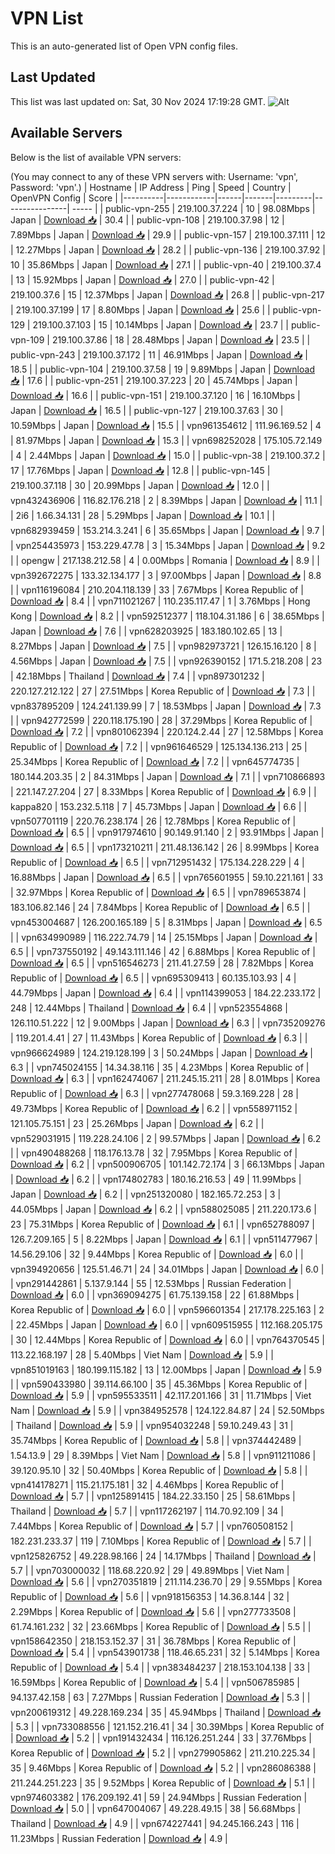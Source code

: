 # VPN List

This is an auto-generated list of Open VPN config files.

## Last Updated

This list was last updated on: Sat, 30 Nov 2024 17:19:28 GMT.
![Alt](https://repobeats.axiom.co/api/embed/186b98318ef1479477931607c1ad7d823f12451f.svg "Repobeats analytics image")

## Available Servers

Below is the list of available VPN servers:

(You may connect to any of these VPN servers with: Username: 'vpn', Password: 'vpn'.)
| Hostname | IP Address | Ping | Speed | Country | OpenVPN Config | Score |
|----------|------------|------|-------|---------|----------------| ----- |
| public-vpn-255 | 219.100.37.224 | 10 | 98.08Mbps | Japan | [Download 📥](./configs/server_0_JP.ovpn) | 30.4 |
| public-vpn-108 | 219.100.37.98 | 12 | 7.89Mbps | Japan | [Download 📥](./configs/server_1_JP.ovpn) | 29.9 |
| public-vpn-157 | 219.100.37.111 | 12 | 12.27Mbps | Japan | [Download 📥](./configs/server_2_JP.ovpn) | 28.2 |
| public-vpn-136 | 219.100.37.92 | 10 | 35.86Mbps | Japan | [Download 📥](./configs/server_3_JP.ovpn) | 27.1 |
| public-vpn-40 | 219.100.37.4 | 13 | 15.92Mbps | Japan | [Download 📥](./configs/server_4_JP.ovpn) | 27.0 |
| public-vpn-42 | 219.100.37.6 | 15 | 12.37Mbps | Japan | [Download 📥](./configs/server_5_JP.ovpn) | 26.8 |
| public-vpn-217 | 219.100.37.199 | 17 | 8.80Mbps | Japan | [Download 📥](./configs/server_6_JP.ovpn) | 25.6 |
| public-vpn-129 | 219.100.37.103 | 15 | 10.14Mbps | Japan | [Download 📥](./configs/server_7_JP.ovpn) | 23.7 |
| public-vpn-109 | 219.100.37.86 | 18 | 28.48Mbps | Japan | [Download 📥](./configs/server_8_JP.ovpn) | 23.5 |
| public-vpn-243 | 219.100.37.172 | 11 | 46.91Mbps | Japan | [Download 📥](./configs/server_9_JP.ovpn) | 18.5 |
| public-vpn-104 | 219.100.37.58 | 19 | 9.89Mbps | Japan | [Download 📥](./configs/server_10_JP.ovpn) | 17.6 |
| public-vpn-251 | 219.100.37.223 | 20 | 45.74Mbps | Japan | [Download 📥](./configs/server_11_JP.ovpn) | 16.6 |
| public-vpn-151 | 219.100.37.120 | 16 | 16.10Mbps | Japan | [Download 📥](./configs/server_12_JP.ovpn) | 16.5 |
| public-vpn-127 | 219.100.37.63 | 30 | 10.59Mbps | Japan | [Download 📥](./configs/server_13_JP.ovpn) | 15.5 |
| vpn961354612 | 111.96.169.52 | 4 | 81.97Mbps | Japan | [Download 📥](./configs/server_14_JP.ovpn) | 15.3 |
| vpn698252028 | 175.105.72.149 | 4 | 2.44Mbps | Japan | [Download 📥](./configs/server_15_JP.ovpn) | 15.0 |
| public-vpn-38 | 219.100.37.2 | 17 | 17.76Mbps | Japan | [Download 📥](./configs/server_16_JP.ovpn) | 12.8 |
| public-vpn-145 | 219.100.37.118 | 30 | 20.99Mbps | Japan | [Download 📥](./configs/server_17_JP.ovpn) | 12.0 |
| vpn432436906 | 116.82.176.218 | 2 | 8.39Mbps | Japan | [Download 📥](./configs/server_18_JP.ovpn) | 11.1 |
| 2i6 | 1.66.34.131 | 28 | 5.29Mbps | Japan | [Download 📥](./configs/server_19_JP.ovpn) | 10.1 |
| vpn682939459 | 153.214.3.241 | 6 | 35.65Mbps | Japan | [Download 📥](./configs/server_20_JP.ovpn) | 9.7 |
| vpn254435973 | 153.229.47.78 | 3 | 15.34Mbps | Japan | [Download 📥](./configs/server_21_JP.ovpn) | 9.2 |
| opengw | 217.138.212.58 | 4 | 0.00Mbps | Romania | [Download 📥](./configs/server_22_RO.ovpn) | 8.9 |
| vpn392672275 | 133.32.134.177 | 3 | 97.00Mbps | Japan | [Download 📥](./configs/server_23_JP.ovpn) | 8.8 |
| vpn116196084 | 210.204.118.139 | 33 | 7.67Mbps | Korea Republic of | [Download 📥](./configs/server_24_KR.ovpn) | 8.4 |
| vpn711021267 | 110.235.117.47 | 1 | 3.76Mbps | Hong Kong | [Download 📥](./configs/server_25_HK.ovpn) | 8.2 |
| vpn592512377 | 118.104.31.186 | 6 | 38.65Mbps | Japan | [Download 📥](./configs/server_26_JP.ovpn) | 7.6 |
| vpn628203925 | 183.180.102.65 | 13 | 8.27Mbps | Japan | [Download 📥](./configs/server_27_JP.ovpn) | 7.5 |
| vpn982973721 | 126.15.16.120 | 8 | 4.56Mbps | Japan | [Download 📥](./configs/server_28_JP.ovpn) | 7.5 |
| vpn926390152 | 171.5.218.208 | 23 | 42.18Mbps | Thailand | [Download 📥](./configs/server_29_TH.ovpn) | 7.4 |
| vpn897301232 | 220.127.212.122 | 27 | 27.51Mbps | Korea Republic of | [Download 📥](./configs/server_30_KR.ovpn) | 7.3 |
| vpn837895209 | 124.241.139.99 | 7 | 18.53Mbps | Japan | [Download 📥](./configs/server_31_JP.ovpn) | 7.3 |
| vpn942772599 | 220.118.175.190 | 28 | 37.29Mbps | Korea Republic of | [Download 📥](./configs/server_32_KR.ovpn) | 7.2 |
| vpn801062394 | 220.124.2.44 | 27 | 12.58Mbps | Korea Republic of | [Download 📥](./configs/server_33_KR.ovpn) | 7.2 |
| vpn961646529 | 125.134.136.213 | 25 | 25.34Mbps | Korea Republic of | [Download 📥](./configs/server_34_KR.ovpn) | 7.2 |
| vpn645774735 | 180.144.203.35 | 2 | 84.31Mbps | Japan | [Download 📥](./configs/server_35_JP.ovpn) | 7.1 |
| vpn710866893 | 221.147.27.204 | 27 | 8.33Mbps | Korea Republic of | [Download 📥](./configs/server_36_KR.ovpn) | 6.9 |
| kappa820 | 153.232.5.118 | 7 | 45.73Mbps | Japan | [Download 📥](./configs/server_37_JP.ovpn) | 6.6 |
| vpn507701119 | 220.76.238.174 | 26 | 12.78Mbps | Korea Republic of | [Download 📥](./configs/server_38_KR.ovpn) | 6.5 |
| vpn917974610 | 90.149.91.140 | 2 | 93.91Mbps | Japan | [Download 📥](./configs/server_39_JP.ovpn) | 6.5 |
| vpn173210211 | 211.48.136.142 | 26 | 8.99Mbps | Korea Republic of | [Download 📥](./configs/server_40_KR.ovpn) | 6.5 |
| vpn712951432 | 175.134.228.229 | 4 | 16.88Mbps | Japan | [Download 📥](./configs/server_41_JP.ovpn) | 6.5 |
| vpn765601955 | 59.10.221.161 | 33 | 32.97Mbps | Korea Republic of | [Download 📥](./configs/server_42_KR.ovpn) | 6.5 |
| vpn789653874 | 183.106.82.146 | 24 | 7.84Mbps | Korea Republic of | [Download 📥](./configs/server_43_KR.ovpn) | 6.5 |
| vpn453004687 | 126.200.165.189 | 5 | 8.31Mbps | Japan | [Download 📥](./configs/server_44_JP.ovpn) | 6.5 |
| vpn634990989 | 116.222.74.79 | 14 | 25.15Mbps | Japan | [Download 📥](./configs/server_45_JP.ovpn) | 6.5 |
| vpn737550192 | 49.143.111.146 | 42 | 6.88Mbps | Korea Republic of | [Download 📥](./configs/server_46_KR.ovpn) | 6.5 |
| vpn516546273 | 211.41.27.59 | 28 | 7.82Mbps | Korea Republic of | [Download 📥](./configs/server_47_KR.ovpn) | 6.5 |
| vpn695309413 | 60.135.103.93 | 4 | 44.79Mbps | Japan | [Download 📥](./configs/server_48_JP.ovpn) | 6.4 |
| vpn114399053 | 184.22.233.172 | 248 | 12.44Mbps | Thailand | [Download 📥](./configs/server_49_TH.ovpn) | 6.4 |
| vpn523554868 | 126.110.51.222 | 12 | 9.00Mbps | Japan | [Download 📥](./configs/server_50_JP.ovpn) | 6.3 |
| vpn735209276 | 119.201.4.41 | 27 | 11.43Mbps | Korea Republic of | [Download 📥](./configs/server_51_KR.ovpn) | 6.3 |
| vpn966624989 | 124.219.128.199 | 3 | 50.24Mbps | Japan | [Download 📥](./configs/server_52_JP.ovpn) | 6.3 |
| vpn745024155 | 14.34.38.116 | 35 | 4.23Mbps | Korea Republic of | [Download 📥](./configs/server_53_KR.ovpn) | 6.3 |
| vpn162474067 | 211.245.15.211 | 28 | 8.01Mbps | Korea Republic of | [Download 📥](./configs/server_54_KR.ovpn) | 6.3 |
| vpn277478068 | 59.3.169.228 | 28 | 49.73Mbps | Korea Republic of | [Download 📥](./configs/server_55_KR.ovpn) | 6.2 |
| vpn558971152 | 121.105.75.151 | 23 | 25.26Mbps | Japan | [Download 📥](./configs/server_56_JP.ovpn) | 6.2 |
| vpn529031915 | 119.228.24.106 | 2 | 99.57Mbps | Japan | [Download 📥](./configs/server_57_JP.ovpn) | 6.2 |
| vpn490488268 | 118.176.13.78 | 32 | 7.95Mbps | Korea Republic of | [Download 📥](./configs/server_58_KR.ovpn) | 6.2 |
| vpn500906705 | 101.142.72.174 | 3 | 66.13Mbps | Japan | [Download 📥](./configs/server_59_JP.ovpn) | 6.2 |
| vpn174802783 | 180.16.216.53 | 49 | 11.99Mbps | Japan | [Download 📥](./configs/server_60_JP.ovpn) | 6.2 |
| vpn251320080 | 182.165.72.253 | 3 | 44.05Mbps | Japan | [Download 📥](./configs/server_61_JP.ovpn) | 6.2 |
| vpn588025085 | 211.220.173.6 | 23 | 75.31Mbps | Korea Republic of | [Download 📥](./configs/server_62_KR.ovpn) | 6.1 |
| vpn652788097 | 126.7.209.165 | 5 | 8.22Mbps | Japan | [Download 📥](./configs/server_63_JP.ovpn) | 6.1 |
| vpn511477967 | 14.56.29.106 | 32 | 9.44Mbps | Korea Republic of | [Download 📥](./configs/server_64_KR.ovpn) | 6.0 |
| vpn394920656 | 125.51.46.71 | 24 | 34.01Mbps | Japan | [Download 📥](./configs/server_65_JP.ovpn) | 6.0 |
| vpn291442861 | 5.137.9.144 | 55 | 12.53Mbps | Russian Federation | [Download 📥](./configs/server_66_RU.ovpn) | 6.0 |
| vpn369094275 | 61.75.139.158 | 22 | 61.88Mbps | Korea Republic of | [Download 📥](./configs/server_67_KR.ovpn) | 6.0 |
| vpn596601354 | 217.178.225.163 | 2 | 22.45Mbps | Japan | [Download 📥](./configs/server_68_JP.ovpn) | 6.0 |
| vpn609515955 | 112.168.205.175 | 30 | 12.44Mbps | Korea Republic of | [Download 📥](./configs/server_69_KR.ovpn) | 6.0 |
| vpn764370545 | 113.22.168.197 | 28 | 5.40Mbps | Viet Nam | [Download 📥](./configs/server_70_VN.ovpn) | 5.9 |
| vpn851019163 | 180.199.115.182 | 13 | 12.00Mbps | Japan | [Download 📥](./configs/server_71_JP.ovpn) | 5.9 |
| vpn590433980 | 39.114.66.100 | 35 | 45.36Mbps | Korea Republic of | [Download 📥](./configs/server_72_KR.ovpn) | 5.9 |
| vpn595533511 | 42.117.201.166 | 31 | 11.71Mbps | Viet Nam | [Download 📥](./configs/server_73_VN.ovpn) | 5.9 |
| vpn384952578 | 124.122.84.87 | 24 | 52.50Mbps | Thailand | [Download 📥](./configs/server_74_TH.ovpn) | 5.9 |
| vpn954032248 | 59.10.249.43 | 31 | 35.74Mbps | Korea Republic of | [Download 📥](./configs/server_75_KR.ovpn) | 5.8 |
| vpn374442489 | 1.54.13.9 | 29 | 8.39Mbps | Viet Nam | [Download 📥](./configs/server_76_VN.ovpn) | 5.8 |
| vpn911211086 | 39.120.95.10 | 32 | 50.40Mbps | Korea Republic of | [Download 📥](./configs/server_77_KR.ovpn) | 5.8 |
| vpn414178271 | 115.21.175.181 | 32 | 4.46Mbps | Korea Republic of | [Download 📥](./configs/server_78_KR.ovpn) | 5.7 |
| vpn125891415 | 184.22.33.150 | 25 | 58.61Mbps | Thailand | [Download 📥](./configs/server_79_TH.ovpn) | 5.7 |
| vpn117262197 | 114.70.92.109 | 34 | 7.44Mbps | Korea Republic of | [Download 📥](./configs/server_80_KR.ovpn) | 5.7 |
| vpn760508152 | 182.231.233.37 | 119 | 7.10Mbps | Korea Republic of | [Download 📥](./configs/server_81_KR.ovpn) | 5.7 |
| vpn125826752 | 49.228.98.166 | 24 | 14.17Mbps | Thailand | [Download 📥](./configs/server_82_TH.ovpn) | 5.7 |
| vpn703000032 | 118.68.220.92 | 29 | 49.89Mbps | Viet Nam | [Download 📥](./configs/server_83_VN.ovpn) | 5.6 |
| vpn270351819 | 211.114.236.70 | 29 | 9.55Mbps | Korea Republic of | [Download 📥](./configs/server_84_KR.ovpn) | 5.6 |
| vpn918156353 | 14.36.8.144 | 32 | 2.29Mbps | Korea Republic of | [Download 📥](./configs/server_85_KR.ovpn) | 5.6 |
| vpn277733508 | 61.74.161.232 | 32 | 23.66Mbps | Korea Republic of | [Download 📥](./configs/server_86_KR.ovpn) | 5.5 |
| vpn158642350 | 218.153.152.37 | 31 | 36.78Mbps | Korea Republic of | [Download 📥](./configs/server_87_KR.ovpn) | 5.4 |
| vpn543901738 | 118.46.65.231 | 32 | 5.14Mbps | Korea Republic of | [Download 📥](./configs/server_88_KR.ovpn) | 5.4 |
| vpn383484237 | 218.153.104.138 | 33 | 16.59Mbps | Korea Republic of | [Download 📥](./configs/server_89_KR.ovpn) | 5.4 |
| vpn506785985 | 94.137.42.158 | 63 | 7.27Mbps | Russian Federation | [Download 📥](./configs/server_90_RU.ovpn) | 5.3 |
| vpn200619312 | 49.228.169.234 | 35 | 45.94Mbps | Thailand | [Download 📥](./configs/server_91_TH.ovpn) | 5.3 |
| vpn733088556 | 121.152.216.41 | 34 | 30.39Mbps | Korea Republic of | [Download 📥](./configs/server_92_KR.ovpn) | 5.2 |
| vpn191432434 | 116.126.251.244 | 33 | 37.76Mbps | Korea Republic of | [Download 📥](./configs/server_93_KR.ovpn) | 5.2 |
| vpn279905862 | 211.210.225.34 | 35 | 9.46Mbps | Korea Republic of | [Download 📥](./configs/server_94_KR.ovpn) | 5.2 |
| vpn286086388 | 211.244.251.223 | 35 | 9.52Mbps | Korea Republic of | [Download 📥](./configs/server_95_KR.ovpn) | 5.1 |
| vpn974603382 | 176.209.192.41 | 59 | 24.94Mbps | Russian Federation | [Download 📥](./configs/server_96_RU.ovpn) | 5.0 |
| vpn647004067 | 49.228.49.15 | 38 | 56.68Mbps | Thailand | [Download 📥](./configs/server_97_TH.ovpn) | 4.9 |
| vpn674227441 | 94.245.166.243 | 116 | 11.23Mbps | Russian Federation | [Download 📥](./configs/server_98_RU.ovpn) | 4.9 |
